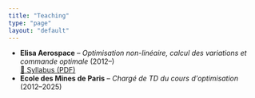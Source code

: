 ```yaml
---
title: "Teaching"
type: "page"
layout: "default"
---
```


- **Elisa Aerospace** – *Optimisation non-linéaire, calcul des variations et commande optimale* (2012–)  
  [📄 Syllabus (PDF)](/files/CoursElisaAerospace.pdf)
- **Ecole des Mines de Paris** – *Chargé de TD du cours d'optimisation* (2012–2025)